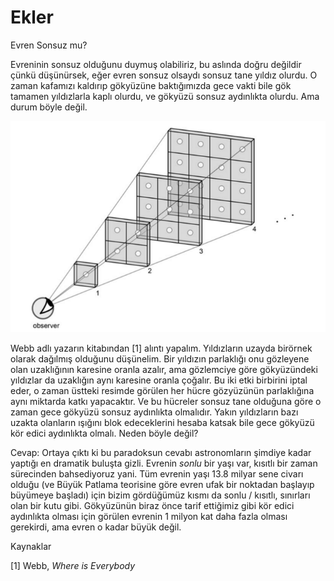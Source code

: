 # Ekler

Evren Sonsuz mu?

Evreninin sonsuz olduğunu duymuş olabiliriz, bu aslında doğru değildir
çünkü düşünürsek, eğer evren sonsuz olsaydı sonsuz tane yıldız olurdu. O
zaman kafamızı kaldırıp gökyüzüne baktığımızda gece vakti bile gök tamamen
yıldızlarla kaplı olurdu, ve gökyüzü sonsuz aydınlıkta olurdu. Ama durum
böyle değil.

![](universe.png)

Webb adlı yazarın kitabından [1] alıntı yapalım. Yıldızların uzayda
birörnek olarak dağılmış olduğunu düşünelim. Bir yıldızın parlaklığı onu
gözleyene olan uzaklığının karesine oranla azalır, ama gözlemciye göre
gökyüzündeki yıldızlar da uzaklığın aynı karesine oranla çoğalır. Bu iki
etki birbirini iptal eder, o zaman üstteki resimde görülen her hücre
gözyüzünün parlaklığına aynı miktarda katkı yapacaktır. Ve bu hücreler
sonsuz tane olduğuna göre o zaman gece gökyüzü sonsuz aydınlıkta
olmalıdır. Yakın yıldızların bazı uzakta olanların ışığını blok
edeceklerini hesaba katsak bile gece gökyüzü kör edici aydınlıkta
olmalı. Neden böyle değil? 

Cevap: Ortaya çıktı ki bu paradoksun cevabı astronomların şimdiye kadar
yaptığı en dramatik buluşta gizli. Evrenin *sonlu* bir yaşı var,
kısıtlı bir zaman sürecinden bahsediyoruz yani. Tüm evrenin yaşı 13.8
milyar sene civarı olduğu (ve Büyük Patlama teorisine göre evren ufak bir
noktadan başlayıp büyümeye başladı) için bizim gördüğümüz kısmı da sonlu /
kısıtlı, sınırları olan bir kutu gibi. Gökyüzünün biraz önce tarif
ettiğimiz gibi kör edici aydınlıkta olması için görülen evrenin 1 milyon
kat daha fazla olması gerekirdi, ama evren o kadar büyük değil.

Kaynaklar 

[1] Webb, *Where is Everybody*


